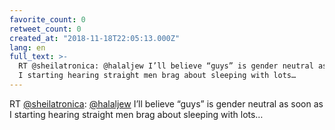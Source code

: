 ```yaml
---
favorite_count: 0
retweet_count: 0
created_at: "2018-11-18T22:05:13.000Z"
lang: en
full_text: >-
  RT @sheilatronica: @halaljew I’ll believe “guys” is gender neutral as soon as
  I starting hearing straight men brag about sleeping with lots…
---
```


RT [@sheilatronica](https://twitter.com/sheilatronica):
[@halaljew](https://twitter.com/halaljew) I’ll believe “guys” is gender neutral
as soon as I starting hearing straight men brag about sleeping with lots…
